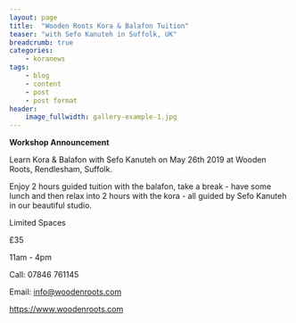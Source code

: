 ```yaml
---
layout: page
title:  "Wooden Roots Kora & Balafon Tuition"
teaser: "with Sefo Kanuteh in Suffolk, UK"
breadcrumb: true
categories:
    - koranews
tags:
    - blog
    - content
    - post
    - post format
header:
    image_fullwidth: gallery-example-1.jpg
---
```


**Workshop Announcement**

Learn Kora & Balafon with Sefo Kanuteh on May 26th 2019 at Wooden Roots, Rendlesham, Suffolk.

Enjoy 2 hours guided tuition with the balafon, take a break - have some lunch and then relax into 2 hours with the kora - all guided by Sefo Kanuteh in our beautiful studio.

Limited Spaces

£35

11am - 4pm

Call: 07846 761145

Email: info@woodenroots.com

<https://www.woodenroots.com>

